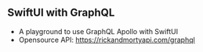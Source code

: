 ## SwiftUI with GraphQL
- A playground to use GraphQL Apollo with SwiftUI
- Opensource API: https://rickandmortyapi.com/graphql
